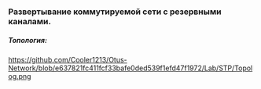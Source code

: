 ### **Развертывание коммутируемой сети с резервными каналами.**
##### Топология:
https://github.com/Cooler1213/Otus-Network/blob/e637821fc411fcf33bafe0ded539f1efd47f1972/Lab/STP/Topolog.png